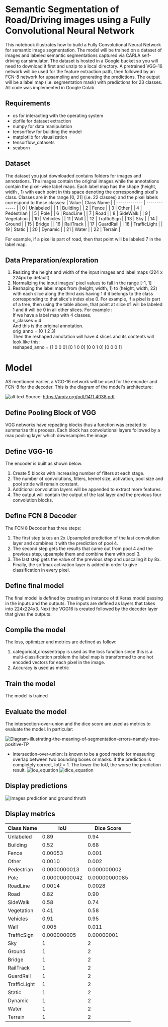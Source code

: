 # Semantic Segmentation of Road/Driving images using a Fully Convolutional Neural Network
This notebook illustrates how to build a Fully Convolutional Neural Network for semantic image segmentation.
The model will be trained on a dataset of images and labeled semantic segmentations captured via CARLA self-driving car simulator. The dataset is hosted in a Google bucket so you will need to download it first and unzip to a local directory.
A pretrained VGG-16 network will be used for the feature extraction path, then followed by an FCN-8 network for upsampling and generating the predictions. 
The output will be a label map (i.e. segmentation mask) with predictions for 23 classes. All code was implemented in Google Colab.

## Requirements
* os for interacting with the operating system
* zipfile for dataset extraction
* numpy for data manipulation
* tensorflow for building the model 
* matplotlib for visualization
* tensorflow_datasets 
* seaborn
## Dataset
The dataset you just downloaded contains folders for images and annotations. The images contain the original images while the annotations contain the pixel-wise label maps. Each label map has the shape (height, width , 1) with each point in this space denoting the corresponding pixel's class. Classes are in the range [0, 21] (i.e. 22 classes) and the pixel labels correspond to these classes:
| Value         | Class Name |
| ------------- | ------------- |
| 0             | Unlabeled  |
| 1             | Building  |
| 2             | Fence  |
| 3             | Other  |
| 4             | Pedestrian  |
| 5             | Pole  |
| 6             | RoadLine  |
| 7             | Road  |
| 8             | SideWalk  |
| 9             | Vegetation  |
| 10            | Vehicles  |
| 11            | Wall  |
| 12            | TrafficSign  |
| 13            | Sky  |
| 14            | Ground  |
| 15            | Bridge  |
| 16            | RailTrack  |
| 17            | GuardRail  |
| 18            | TrafficLight  |
| 19            | Static  |
| 20            | Dynamic  |
| 21            | Water  |
| 22            | Terrain  |

For example, if a pixel is part of road, then that point will be labeled 7 in the label map.

## Data Preparation/exploration
1. Resizing the height and width of the input images and label maps (224 x 224px by default)
2. Normalizing the input images' pixel values to fall in the range [-1, 1]
3. Reshaping the label maps from (height, width, 1) to (height, width, 22) with each slice along the third axis having 1 if it belongs to the class corresponding to that slice's index else 0. For example, if a pixel is part of a tree, then using the table above, that point at slice #1 will be labeled 1 and it will be 0 in all other slices. 
For example : <br/>
If we have a label map with 4 classes. <br/>
n_classes = 4 <br/>
And this is the original annotation. <br/>
orig_anno = [0 1 2 3] <br/>
Then the reshaped annotation will have 4 slices and its contents will look like this: <br/>
reshaped_anno = [1 0 0 0] [0 1 0 0] [0 0 1 0] [0 0 0 1]

# Model
AS mentioned earlier, a VGG-16 network will be used for the encoder and FCN-8 for the decoder. This is the diagram of the model's architecture:

![alt text](https://github.com/LiaBaou/Semantic-Segmentation-of-Road-driving-images-using-a-Fully-Convolutional-Neural-Network/blob/main/fcn8.png)
Source: https://arxiv.org/pdf/1411.4038.pdf

## Define Pooling Block of VGG
VGG networks have repeating blocks thus a function was created to summarize this process. Each block has convolutional layers followed by a max pooling layer which downsamples the image.

## Define VGG-16

The encoder is built as shown below.

   1. Create 5 blocks with increasing number of filters at each stage.
   2. The number of convolutions, filters, kernel size, activation, pool size and pool stride will remain constant.
   3. Additional convolution layers will be appended to extract more features.
   4. The output will contain the output of the last layer and the previous four convolution blocks.

## Define FCN 8 Decoder
The FCN 8 Decoder has three steps:
1. The first step takes an 2x Upsampled prediction of the last convolution layer and combines it with the prediction of pool 4.
2. The second step gets the results that came out from pool 4 and the previous step, upsample them and combine them with pool 3.  
3. The last step gets the value of the previous step and upscaling it by 8x.
Finally, the softmax activation layer is added in order to give classification in every pixel.
## Define final model
The final model is defined by creating an instance of tf.Keras.model passing in the inputs and the outputs.
The inputs are defined as layers that takes into 224x224x3. Next the VGG16 is created followed by the decoder layer that gives the outputs.

## Compile the model
The loss, optimizer and metrics are defined as follow:
1. categorical_crossentropy is used as the loss function since this is a multi-classification problem the label map is transformed to one hot encoded vectors for each pixel in the image.
2. Accuracy is used as metric
## Train the model  
The model is trained 
## Evaluate the model
The intersection-over-union and the dice score are used as metrics to evaluate the model. In particular:

![Diagram-illustrating-the-meaning-of-segmentation-errors-namely-true-positive-TP](https://user-images.githubusercontent.com/63750229/124395752-85436800-dd0e-11eb-81a0-5e61e5d18766.png)
* intersection-over-union: is known to be a good metric for measuring overlap between two bounding boxes or masks. If the prediction is completely correct, IoU = 1. The lower the IoU, the worse the prediction result.
![iou_equation](https://user-images.githubusercontent.com/63750229/124395755-88d6ef00-dd0e-11eb-9642-270d5b60101f.png)
![dice_equation](https://user-images.githubusercontent.com/63750229/124395756-8aa0b280-dd0e-11eb-9dde-7008f440a9b0.png)

## Display predictions
![Images prediction and ground thruth](https://user-images.githubusercontent.com/63750229/124395848-216d6f00-dd0f-11eb-884c-d0ef0ef1ebaa.png)

## Display metrics
 Class Name     | IoU           |       Dice Score     |
| ------------- | ------------- |        ------------- |
| Unlabeled     | 0.89          |0.94|
| Building      | 0.52          |0.68|
| Fence         | 0.00053       |0.001|
| Other         | 0.0010        |0.002|
| Pedestrian    | 0.0000000013  |0.000000002|
| Pole          | 0.00000000042 |0.00000000085|
| RoadLine      | 0.0014        |0.0028|
| Road          | 0.82          |0.90|
| SideWalk      | 0.58          |0.74|
| Vegetation    | 0.41          |0.58|
| Vehicles      | 0.91          |0.95|
| Wall          | 0.005         |0.011|
| TrafficSign   | 0.000000005   |0.00000001|
| Sky           |  1            | 2|
| Ground        |  1            |2|
| Bridge        |  1            |2|
| RailTrack     |  1            |2|
| GuardRail     |  1            |2|
| TrafficLight  |  1            |2|
| Static        |  1            |2|
| Dynamic       |  1            |2|
| Water         |  1            |2|
| Terrain       |  1            |2|
